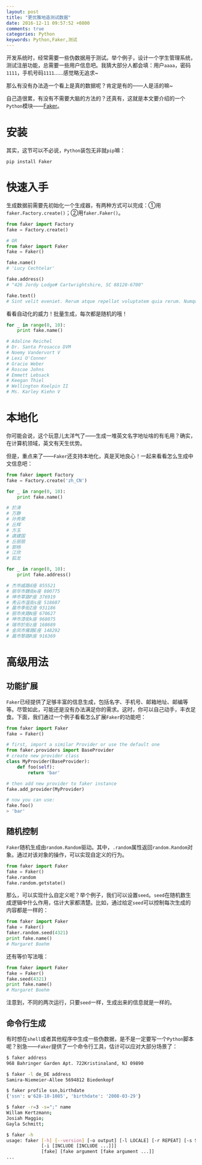 ```yaml
---
layout: post
title: "更优雅地造测试数据"
date: 2016-12-11 09:57:52 +0800
comments: true
categories: Python
keywords: Python,Faker,测试
---
```


开发系统时，经常需要一些伪数据用于测试。举个例子，设计一个学生管理系统，测试注册功能，总需要一些用户信息吧。我猜大部分人都会填：用户`aaaa`，密码`1111`，手机号码`1111`……感觉略无追求~

那么有没有办法造一个看上是真的数据呢？肯定是有的——人是活的嘛~

自己造很累，有没有不需要大脑的方法的？还真有，这就是本文要介绍的一个`Python`模块——[Faker](https://pypi.python.org/pypi/fake-factory)。

<!--more-->

# 安装

其实，这节可以不必说，`Python`装包无非就`pip`嘛：

```
pip install Faker
```

# 快速入手

生成数据前需要先初始化一个生成器，有两种方式可以完成：①用`faker.Factory.create()`；②用`faker.Faker()`。

``` python 快速入手
from faker import Factory
fake = Factory.create()

# OR
from faker import Faker
fake = Faker()

fake.name()
# 'Lucy Cechtelar'

fake.address()
# "426 Jordy Lodge# Cartwrightshire, SC 88120-6700"

fake.text()
# Sint velit eveniet. Rerum atque repellat voluptatem quia rerum. Numquam excepturi# beatae sint laudantium consequatur. Magni occaecati itaque sint et sit tempore. Nesciunt# amet quidem. Iusto deleniti cum autem ad quia aperiam.# A consectetur quos aliquam. In iste aliquid et aut similique suscipit. Consequatur qui# quaerat iste minus hic expedita. Consequuntur error magni et laboriosam. Aut aspernatur# voluptatem sit aliquam. Dolores voluptatum est.# Aut molestias et maxime. Fugit autem facilis quos vero. Eius quibusdam possimus est.# Ea quaerat et quisquam. Deleniti sunt quam. Adipisci consequatur id in occaecati.# Et sint et. Ut ducimus quod nemo ab voluptatum.
```

看看自动化的威力！批量生成，每次都是随机的哦！

``` python 批量生成
for _ in range(0, 10):
    print fake.name()

# Adaline Reichel
# Dr. Santa Prosacco DVM
# Noemy Vandervort V
# Lexi O'Conner
# Gracie Weber
# Roscoe Johns
# Emmett Lebsack
# Keegan Thiel
# Wellington Koelpin II
# Ms. Karley Kiehn V
```

# 本地化

你可能会说，这个玩意儿太洋气了——生成一堆英文名字地址啥的有毛用？确实，在计算机领域，英文有天生优势。

但是，重点来了——`Faker`还支持本地化，真是天地良心！一起来看看怎么生成中文信息吧：

``` python 本地化
from faker import Factory
fake = Factory.create('zh_CN')

for _ in range(0, 10):
    print fake.name()

# 於涛
# 万静
# 孙秀荣
# 丘辉
# 方玉
# 虞建国
# 丘丽丽
# 郭杨
# 江欣
# 狐龙

for _ in range(0, 10):
    print fake.address()

# 杰市戚路d座 855521
# 丽华市魏街e座 800775
# 坤市莘路P座 376919
# 秀云市温街s座 518607
# 晨市季街Z座 931186
# 丽市夹路N座 670627
# 坤市漆街k座 968075
# 瑞市於街z座 168689
# 金凤市雍路E座 148292
# 晨市黎路R座 916369
```

# 高级用法

## 功能扩展

`Faker`已经提供了足够丰富的信息生成，包括名字、手机号、邮箱地址、邮编等等。尽管如此，可能还是没有办法满足你的需求。这时，你可以自己动手，丰衣足食。下面，我们通过一个例子看看怎么扩展`Faker`的功能吧：

``` python 功能扩展
from faker import Faker
fake = Faker()

# first, import a similar Provider or use the default one
from faker.providers import BaseProvider
# create new provider class
class MyProvider(BaseProvider):
    def foo(self):
        return 'bar'

# then add new provider to faker instance
fake.add_provider(MyProvider)

# now you can use:
fake.foo()
> 'bar'
```

## 随机控制

`Faker`随机生成由`random.Random`驱动。其中，`.random`属性返回`random.Random`对象。通过对该对象的操作，可以实现自定义的行为。

``` python 随机对象
from faker import Faker
fake = Faker()
fake.random
fake.random.getstate()
```

那么，可以实现什么自定义呢？举个例子，我们可以设置`seed`。`seed`在随机数生成逻辑中什么作用，估计大家都清楚。比如，通过给定`seed`可以控制每次生成的内容都是一样的：

``` python 设置seed
from faker import Faker
fake = Faker()
faker.random.seed(4321)
print fake.name()
# Margaret Boehm
```

还有等价写法哦：

``` python 设置seed
from faker import Faker
fake = Faker()
fake.seed(4321)
print fake.name()
# Margaret Boehm
```

注意到，不同的两次运行，只要`seed`一样，生成出来的信息就是一样的。

## 命令行生成

有时想在`shell`或者其他程序中生成一些伪数据，是不是一定要写一个`Python`脚本呢？别急——`Faker`提供了一个命令行工具，估计可以应对大部分场景了：

``` bash
$ faker address
968 Bahringer Garden Apt. 722Kristinaland, NJ 09890

$ faker -l de_DE address
Samira-Niemeier-Allee 5694812 Biedenkopf

$ faker profile ssn,birthdate
{'ssn': u'628-10-1085', 'birthdate': '2008-03-29'}

$ faker -r=3 -s=";" name
Willam Kertzmann;
Josiah Maggio;
Gayla Schmitt;

$ faker -h
usage: faker [-h] [--version] [-o output] [-l LOCALE] [-r REPEAT] [-s SEP]
             [-i [INCLUDE [INCLUDE ...]]]
             [fake] [fake argument [fake argument ...]]
...
```
